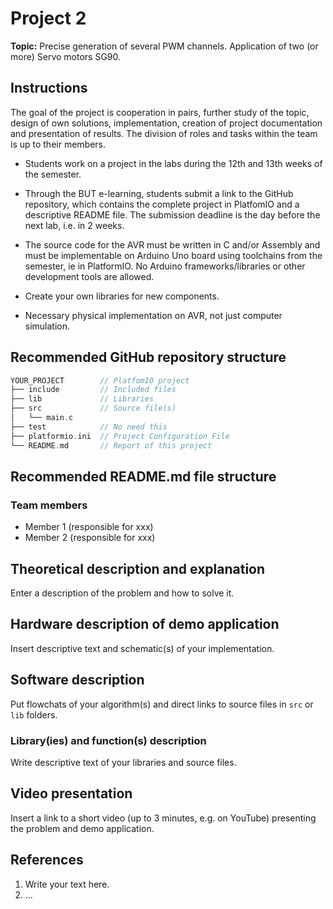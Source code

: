 # Project 2

**Topic:** Precise generation of several PWM channels. Application of two (or more) Servo motors SG90.

## Instructions

The goal of the project is cooperation in pairs, further study of the topic, design of own solutions, implementation, creation of project documentation and presentation of results. The division of roles and tasks within the team is up to their members.

* Students work on a project in the labs during the 12th and 13th weeks of the semester.

* Through the BUT e-learning, students submit a link to the GitHub repository, which contains the complete project in PlatfomIO and a descriptive README file. The submission deadline is the day before the next lab, i.e. in 2 weeks.

* The source code for the AVR must be written in C and/or Assembly and must be implementable on Arduino Uno board using toolchains from the semester, ie in PlatformIO. No Arduino frameworks/libraries or other development tools are allowed.

* Create your own libraries for new components.

* Necessary physical implementation on AVR, not just computer simulation.

## Recommended GitHub repository structure

   ```c
   YOUR_PROJECT        // PlatfomIO project
   ├── include         // Included files
   ├── lib             // Libraries
   ├── src             // Source file(s)
   │   └── main.c
   ├── test            // No need this
   ├── platformio.ini  // Project Configuration File
   └── README.md       // Report of this project
   ```

## Recommended README.md file structure

### Team members

* Member 1 (responsible for xxx)
* Member 2 (responsible for xxx)

## Theoretical description and explanation

Enter a description of the problem and how to solve it.

## Hardware description of demo application

Insert descriptive text and schematic(s) of your implementation.

## Software description

Put flowchats of your algorithm(s) and direct links to source files in `src` or `lib` folders.

### Library(ies) and function(s) description

Write descriptive text of your libraries and source files.

## Video presentation

Insert a link to a short video (up to 3 minutes, e.g. on YouTube) presenting the problem and demo application.

## References

1. Write your text here.
2. ...
